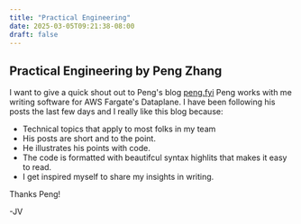 ```yaml
---
title: "Practical Engineering"
date: 2025-03-05T09:21:38-08:00
draft: false
---
```


## Practical Engineering by Peng Zhang

I want to give a quick shout out to Peng's blog [peng.fyi](peng.fyi)
Peng works with me writing software for AWS Fargate's Dataplane. I have been following his posts the last few days and I really like this blog
because:

- Technical topics that apply to most folks in my team
- His posts are short and to the point. 
- He illustrates his points with code. 
- The code is formatted with beautifcul syntax highlits that makes it easy to read. 
- I get inspired myself to share my insights in writing. 


Thanks Peng!

-JV

